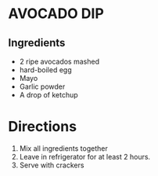 # AVOCADO DIP
## Ingredients
- 2 ripe avocados mashed
- hard-boiled egg
- Mayo
- Garlic powder
- A drop of ketchup

# Directions
1. Mix all ingredients together
2. Leave in refrigerator for at least 2 hours.
3. Serve with crackers
